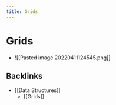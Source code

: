 ```yaml
---
title: Grids
---
```


# Grids
- ![[Pasted image 20220411124545.png]]



## Backlinks
* [[Data Structures]]
	* [[Grids]]

